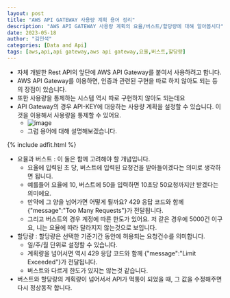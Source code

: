 ```yaml
---
layout: post
title: "AWS API GATEWAY 사용량 계획 용어 정리"
description: "AWS API GATEWAY 사용량 계획의 요율/버스트/할당량에 대해 알아봅시다"
date: 2023-05-18
author: "김민석"
categories: [Data and Api]
tags: [aws,api,api gateway,aws api gateway,요율,버스트,할당량]
---
```

- 자체 개발한 Rest API의 앞단에 AWS API Gateway를 붙여서 사용하려고 합니다.
- AWS API Gateway를 이용하면, 인증과 관련된 구현을 따로 하지 않아도 되는 등의 장점이 있습니다.
- 또한 사용량을 통제하는 시스템 역시 따로 구현하지 않아도 되는데요
- API Gateway의 경우 API-KEY에 대응하는 사용량 계획을 설정할 수 있습니다. 이것을 이용해서 사용량을 통제할 수 있어요.
  - ![image](https://github.com/reddol18/dev5min/assets/15623847/b12574bf-187b-4eb9-a0a4-7990b37086f9)
  - 그럼 용어에 대해 설명해보겠습니다.
  
{% include adfit.html %}

  - 요율과 버스트 : 이 둘은 함께 고려해야 할 개념입니다. 
    - 요율에 입력된 초 당, 버스트에 입력된 요청건을 받아들이겠다는 의미로 생각하면 됩니다.
    - 예를들어 요율에 10, 버스트에 50을 입력하면 10초당 50요청까지만 받겠다는 의미에요.
    - 만약에 그 양을 넘어가면 어떻게 될까요? 429 응답 코드와 함께 {"message":"Too Many Requests"}가 전달됩니다.
    - 그리고 버스트의 경우 계정에 따른 한도가 있어요. 저 같은 경우에 5000건 이구요, 니는 요율에 따라 달라지지 않는것으로 보입니다.
  - 할당량 : 할당량은 선택한 기준기간 동안에 허용되는 요청건수를 의미합니다.
    - 일/주/월 단위로 설정할 수 있습니다.
    - 계획량을 넘어서면 역시 429 응답 코드와 함께 {"message":"Limit Exceeded"}가 전달됩니다.
    - 버스트와 다르게 한도가 있지는 않는것 같습니다.
  - 버스트와 할당량의 계획량이 넘어서서 API가 먹통이 되었을 때, 그 값을 수정해주면 다시 정상동작 합니다.

